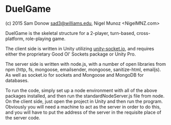 DuelGame
===

(c) 2015 Sam Donow <sad3@williams.edu>, Nigel Munoz <NigelMNZ.com>

DuelGame is the skeletal structure for a 2-player, turn-based, cross-platform, role-playing game.

The client side is written in Unity utilizing <a href="https://github.com/fpanettieri/unity-socket.io">unity-socket.io</a>, and requires either the proprietary Good Ol' Sockets package or Unity Pro.

The server side is written with node.js, with a number of open libraries from npm (http, fs, mongoose, emailsender, mongoose, sanitize-html, emailjs). As well as socket.io for sockets and Mongoose and MongoDB for databases.

To run the code, simply set up a node environment with all of the above packages installed, and then run the standardNodeServer.js file from node. On the client side, just open the project in Unity and then run the program. Obviously you will need a machine to act as the server in order to do this, and you will have to put the address of the server in the requisite place of the server code.
